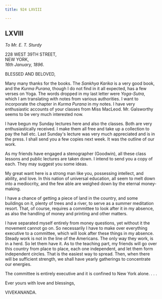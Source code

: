 ```yaml
---
title: 924 LXVIII

---
```

  

  


## LXVIII

*To Mr. E. T. Sturdy*

228 WEST 39TH STREET,  
NEW YORK,  
*16th January, 1896*.

BLESSED AND BELOVED,

Many many thanks for the books. The *Sankhya Karika* is a very good
book, and the *Kurma Purana*, though I do not find in it all expected,
has a few verses on Yoga. The words dropped in my last letter were
*Yoga-Sutra*, which I am translating with notes from various
authorities. I want to incorporate the chapter in *Kurma Purana* in my
notes. I have very enthusiastic accounts of your classes from Miss
MacLeod. Mr. Galsworthy seems to be very much interested now.

I have begun my Sunday lectures here and also the classes. Both are very
enthusiastically received. I make them all free and take up a collection
to pay the hall etc. Last Sunday's lecture was very much appreciated and
is in the press. I shall send you a few copies next week. It was the
outline of our work.

As my friends have engaged a stenographer (Goodwin), all these class
lessons and public lectures are taken down. I intend to send you a copy
of each. They may suggest you some ideas.

My great want here is a strong man like you, possessing intellect, and
ability, and love. In this nation of universal education, all seem to
melt down into a mediocrity, and the few able are weighed down by the
eternal money-making.

I have a chance of getting a piece of land in the country, and some
buildings on it, plenty of trees and a river, to serve as a summer
meditation resort. That, of course, requires a committee to look after
it in my absence, as also the handling of money and printing and other
matters.

I have separated myself entirely from money questions, yet without it
the movement cannot go on. So necessarily I have to make over everything
executive to a committee, which will look after these things in my
absence. Steady work is not in the line of the Americans. The only way
they work, is in a herd. So let them have it. As to the teaching part,
my friends will go over this country from place to place, each one
independent, and let them form independent circles. That is the easiest
way to spread. Then, when there will be sufficient strength, we shall
have yearly gatherings to concentrate our energies.

The committee is entirely executive and it is confined to New York
alone. . . .

Ever yours with love and blessings,

VIVEKANANDA.